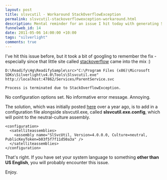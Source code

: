 ```yaml
--- 
layout: post
title: slsvcutil - Workaround StackOverflowException
permalink: slsvcutil-stackoverflowexception-workaround.html
description: Mental reminder for an issue I hit today with generating Silverlight proxies using slsvcutil
funnelweb_id: 14
date: 2011-05-06 14:00:00 +10:00
tags: "silverlight"
comments: true
---
```

I've hit this issue before, but it took a bit of googling to remember the fix - especially since that little site called [stackoverflow][1] came into the mix :)

[1]: http://www.stackoverflow.com/

    D:\Readify\Hg\ReadifySample\src>"C:\Program Files (x86)\Microsoft SDKs\Silverlight\v4.0\Tools\Slsvcutil.exe" http://localhost:47862/Services/ParentService.svc

    Process is terminated due to StackOverflowException.

No configuration options set. No informative error message. Annoying.

The solution, which was initially posted [here][2] over a year ago, is to add in a configuration file alongside slsvcutil.exe, called **slsvcutil.exe.config**, which will point to the neutral-culture assembly.

[2]: http://blogs.msdn.com/b/silverlightws/archive/2010/04/30/workaround-for-stackoverflowexception-when-using-slsvcutil-exe.aspx

    <configuration>
      <satelliteassemblies>
        <assembly name="SlSvcUtil, Version=4.0.0.0, Culture=neutral, PublicKeyToken=b03f5f7f11d50a3a" />
      </satelliteassemblies>
    </configuration>


That's right. If you have set your system language to something **other than US English**, you will probably encounter this issue.

Enjoy.
